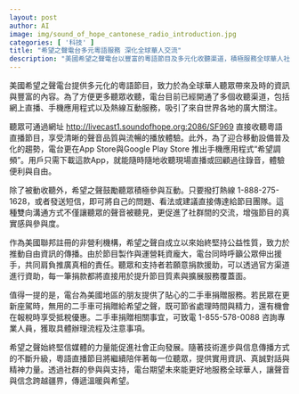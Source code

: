 ```yaml
---
layout: post
author: AI
image: img/sound_of_hope_cantonese_radio_introduction.jpg
categories: [ '科技' ]
title: "希望之聲電台多元粵語服務 深化全球華人交流"
description: "美國希望之聲電台以豐富的粵語節目及多元化收聽渠道，積極服務全球華人社群，推動信息自由流通與雙向互動，並透過公益捐款與二手車捐贈，邀請支持者共同拓展電台服務，傳遞溫暖與希望。"
---
```

美國希望之聲電台提供多元化的粵語節目，致力於為全球華人聽眾帶來及時的資訊與豐富的內容。為了方便更多聽眾收聽，電台目前已經開通了多個收聽渠道，包括網上直播、手機應用程式以及熱線互動服務，吸引了來自世界各地的廣大關注。

聽眾可通過網址 http://livecast1.soundofhope.org:2086/SF969 直接收聽粵語直播節目，享受清晰的聲音品質與流暢的播放體驗。此外，為了迎合移動設備普及化的趨勢，電台更在App Store與Google Play Store 推出手機應用程式“希望調頻”。用戶只需下載這款App，就能隨時隨地收聽現場直播或回顧過往錄音，體驗便利與自由。

除了被動收聽外，希望之聲鼓勵聽眾積極參與互動。只要撥打熱線 1-888-275-1628，或者發送短信，即可將自己的問題、看法或建議直接傳達給節目團隊。這種雙向溝通方式不僅讓聽眾的聲音被聽見，更促進了社群間的交流，增強節目的真實感與參與度。

作為美國聯邦註冊的非營利機構，希望之聲自成立以來始終堅持公益性質，致力於推動自由資訊的傳播。由於節目製作與運營耗資龐大，電台同時呼籲公眾伸出援手，共同肩負推廣真相的責任。聽眾和支持者若願意捐款援助，可以透過官方渠道進行資助，每一筆捐款都將直接用於提升節目質素與擴展服務覆蓋面。

值得一提的是，電台為美國地區的朋友提供了貼心的二手車捐贈服務。若民眾在更新座駕時，無用的二手車可捐贈給希望之聲，既可節省處理時間與精力，還有機會在報稅時享受抵稅優惠。二手車捐贈相關事宜，可致電 1-855-578-0088 咨詢專業人員，獲取具體辦理流程及注意事項。

希望之聲始終堅信媒體的力量能促進社會正向發展。隨著技術進步與信息傳播方式的不斷升級，粵語直播節目將繼續陪伴著每一位聽眾，提供實用資訊、真誠對話與精神力量。透過社群的參與與支持，電台期望未來能更好地服務全球華人，讓聲音與信念跨越疆界，傳遞溫暖與希望。